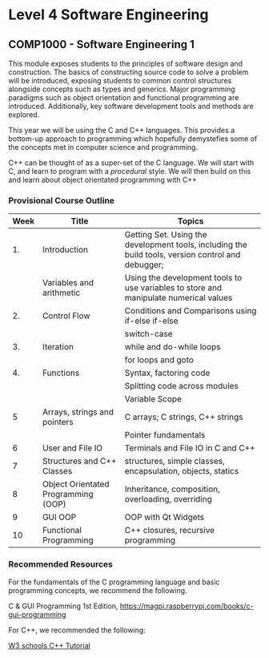 # Level 4 Software Engineering

## COMP1000 - Software Engineering 1
This module exposes students to the principles of software design and construction. The basics of constructing source code to solve a problem will be introduced, exposing students to common control structures alongside concepts such as types and generics. Major programming paradigms such as object orientation and functional programming are introduced. Additionally, key software development tools and methods are explored.

This year we will be using the C and C++ languages. This provides a bottom-up approach to programming which hopefully demystefies some of the concepts met in computer science and programming.

C++ can be thought of as a super-set of the C language. We will start with C, and learn to program with a *procedural* style. We will then build on this and learn about object orientated programming with C++

### Provisional Course Outline

| Week | Title | Topics | 
| - | - | - |
| 1. | Introduction | Getting Set. Using the development tools, including the build tools, version control and debugger; |
|  | Variables and arithmetic | Using the development tools to use variables to store and manipulate numerical values  | 
| 2. | Control Flow  | Conditions and Comparisons using if-else if-else |
|   |   | switch-case |
| 3. | Iteration | while and do-while loops |
|  |  | for loops and goto |
| 4. | Functions | Syntax, factoring code |
|  |  | Splitting code across modules |
| | | Variable Scope |
| 5 |  Arrays, strings and pointers | C arrays; C strings, C++ strings |
| | | Pointer fundamentals |
| 6 | User and File IO | Terminals and File IO in C and C++ |
| 7 | Structures and C++ Classes | structures, simple classes, encapsulation, objects, statics |
| 8 | Object Orientated Programming (OOP) | Inheritance, composition, overloading, overriding |
| 9 | GUI OOP | OOP with Qt Widgets |
| 10 | Functional Programming | C++ closures, recursive programming |

### Recommended Resources
For the fundamentals of the C programming language and basic programming concepts, we recommend the following.

C & GUI Programming 1st Edition, https://magpi.raspberrypi.com/books/c-gui-programming

For C++, we recommended the following:

[W3 schools C++ Tutorial](https://www.w3schools.com/cpp/default.asp)


